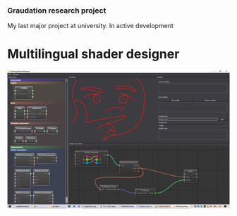 ### Graudation research project
My last major project at university.
In active development
# Multilingual shader designer
![](/doc/Sources/lookLikeThis.png)
